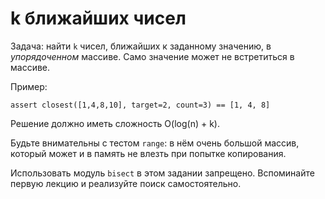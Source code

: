 # k ближайших чисел
Задача: найти `k` чисел, ближайших к заданному значению, в *упорядоченном* массиве. Само значение может не встретиться в массиве.

Пример:
```python3
assert closest([1,4,8,10], target=2, count=3) == [1, 4, 8]
```

Решение должно иметь сложность O(log(n) + k).

Будьте внимательны с тестом `range`: в нём очень большой массив, который может и в память не влезть при попытке копирования.

Использовать модуль `bisect` в этом задании запрещено. Вспоминайте первую лекцию и реализуйте поиск самостоятельно.
